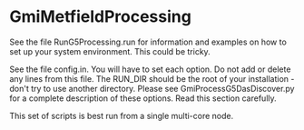 GmiMetfieldProcessing
=====================

See the file RunG5Processing.run for information and examples on how to set up your system environment. This could be tricky.

See the file config.in. You will have to set each option. Do not add or delete any lines from this file. The RUN_DIR should be the root of your installation - don't try to use another directory. Please see GmiProcessG5DasDiscover.py for a complete description of these options. Read this section carefully.

This set of scripts is best run from a single multi-core node.
